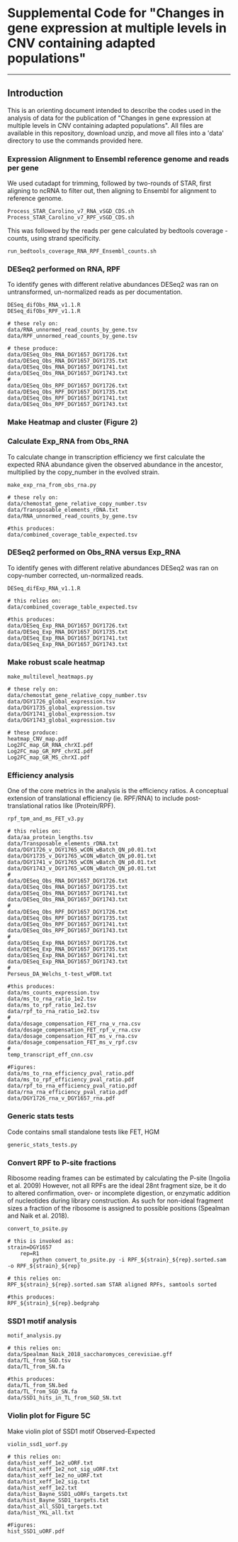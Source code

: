 # Supplemental Code for "Changes in gene expression at multiple levels in CNV containing adapted populations" 

---


## Introduction
This is an orienting document intended to describe the codes used in the analysis of data for the publication of "Changes in gene expression at multiple levels in CNV containing adapted populations". All files are available in this repository, download unzip, and move all files into a 'data' directory to use the commands provided here.

### Expression Alignment to Ensembl reference genome and reads per gene

We used cutadapt for trimming, followed by two-rounds of STAR, first aligning to ncRNA to filter out, then aligning to Ensembl for alignment to reference genome. 
```{}
Process_STAR_Carolino_v7_RNA_vSGD_CDS.sh
Process_STAR_Carolino_v7_RPF_vSGD_CDS.sh
```

This was followed by the reads per gene calculated by bedtools coverage -counts, using strand specificity.
```{}
run_bedtools_coverage_RNA_RPF_Ensembl_counts.sh
```

### DESeq2 performed on RNA, RPF 
To identify genes with different relative abundances DESeq2 was ran on untransformed, un-normalized reads as per documentation.

```{}
DESeq_difObs_RNA_v1.1.R
DESeq_difObs_RPF_v1.1.R

# these rely on: 
data/RNA_unnormed_read_counts_by_gene.tsv
data/RPF_unnormed_read_counts_by_gene.tsv

# these produce:
data/DESeq_Obs_RNA_DGY1657_DGY1726.txt
data/DESeq_Obs_RNA_DGY1657_DGY1735.txt
data/DESeq_Obs_RNA_DGY1657_DGY1741.txt
data/DESeq_Obs_RNA_DGY1657_DGY1743.txt
#
data/DESeq_Obs_RPF_DGY1657_DGY1726.txt
data/DESeq_Obs_RPF_DGY1657_DGY1735.txt
data/DESeq_Obs_RPF_DGY1657_DGY1741.txt
data/DESeq_Obs_RPF_DGY1657_DGY1743.txt

```
### Make Heatmap and cluster (Figure 2)


### Calculate Exp_RNA from Obs_RNA
To calculate change in transcription efficiency we first calculate the expected RNA abundance given the observed abundance in the ancestor, multiplied by the copy_number in the evolved strain.

```{}
make_exp_rna_from_obs_rna.py

# these rely on: 
data/chemostat_gene_relative_copy_number.tsv
data/Transposable_elements_rDNA.txt
data/RNA_unnormed_read_counts_by_gene.tsv

#this produces: 
data/combined_coverage_table_expected.tsv
```

### DESeq2 performed on Obs_RNA versus Exp_RNA 
To identify genes with different relative abundances DESeq2 was ran on copy-number corrected, un-normalized reads.

```{}
DESeq_difExp_RNA_v1.1.R

# this relies on: 
data/combined_coverage_table_expected.tsv

#this produces: 
data/DESeq_Exp_RNA_DGY1657_DGY1726.txt
data/DESeq_Exp_RNA_DGY1657_DGY1735.txt
data/DESeq_Exp_RNA_DGY1657_DGY1741.txt
data/DESeq_Exp_RNA_DGY1657_DGY1743.txt
```

### Make robust scale heatmap
```{}
make_multilevel_heatmaps.py

# these rely on: 
data/chemostat_gene_relative_copy_number.tsv
data/DGY1726_global_expression.tsv
data/DGY1735_global_expression.tsv
data/DGY1741_global_expression.tsv
data/DGY1743_global_expression.tsv

# these produce:
heatmap_CNV_map.pdf
Log2FC_map_GR_RNA_chrXI.pdf
Log2FC_map_GR_RPF_chrXI.pdf
Log2FC_map_GR_MS_chrXI.pdf
```

### Efficiency analysis 
One of the core metrics in the analysis is the efficiency ratios. A conceptual extension of translational efficiency (ie. RPF/RNA) to include post-translational ratios like (Protein/RPF).

```{}
rpf_tpm_and_ms_FET_v3.py

# this relies on:
data/aa_protein_lengths.tsv
data/Transposable_elements_rDNA.txt
data/DGY1726_v_DGY1765_wCON_wBatch_QN_p0.01.txt
data/DGY1735_v_DGY1765_wCON_wBatch_QN_p0.01.txt
data/DGY1741_v_DGY1765_wCON_wBatch_QN_p0.01.txt
data/DGY1743_v_DGY1765_wCON_wBatch_QN_p0.01.txt
#
data/DESeq_Obs_RNA_DGY1657_DGY1726.txt
data/DESeq_Obs_RNA_DGY1657_DGY1735.txt
data/DESeq_Obs_RNA_DGY1657_DGY1741.txt
data/DESeq_Obs_RNA_DGY1657_DGY1743.txt
#
data/DESeq_Obs_RPF_DGY1657_DGY1726.txt
data/DESeq_Obs_RPF_DGY1657_DGY1735.txt
data/DESeq_Obs_RPF_DGY1657_DGY1741.txt
data/DESeq_Obs_RPF_DGY1657_DGY1743.txt
#
data/DESeq_Exp_RNA_DGY1657_DGY1726.txt
data/DESeq_Exp_RNA_DGY1657_DGY1735.txt
data/DESeq_Exp_RNA_DGY1657_DGY1741.txt
data/DESeq_Exp_RNA_DGY1657_DGY1743.txt
#
Perseus_DA_Welchs_t-test_wFDR.txt

#this produces:
data/ms_counts_expression.tsv
data/ms_to_rna_ratio_1e2.tsv
data/ms_to_rpf_ratio_1e2.tsv
data/rpf_to_rna_ratio_1e2.tsv
#
data/dosage_compensation_FET_rna_v_rna.csv
data/dosage_compensation_FET_rpf_v_rna.csv
data/dosage_compensation_FET_ms_v_rna.csv
data/dosage_compensation_FET_ms_v_rpf.csv
#
temp_transcript_eff_cnn.csv

#Figures:
data/ms_to_rna_efficiency_pval_ratio.pdf
data/ms_to_rpf_efficiency_pval_ratio.pdf
data/rpf_to_rna_efficiency_pval_ratio.pdf
data/rna_rna_efficiency_pval_ratio.pdf
data/DGY1726_rna_v_DGY1657_rna.pdf
```

### Generic stats tests
Code contains small standalone tests like FET, HGM
```{}
generic_stats_tests.py
```

### Convert RPF to P-site fractions
Ribosome reading frames can be estimated by calculating the P-site (Ingolia et al. 2009) However, not all RPFs are the ideal 28nt fragment size, be it do to altered confirmation, over- or incomplete digestion, or enzymatic addition of nucleotides during library construction. As such for non-ideal fragment sizes a fraction of the ribosome is assigned to possible positions (Spealman and Naik et al. 2018). 
```{}
convert_to_psite.py

# this is invoked as:
strain=DGY1657
	rep=R1
		python convert_to_psite.py -i RPF_${strain}_${rep}.sorted.sam -o RPF_${strain}_${rep}

# this relies on:
RPF_${strain}_${rep}.sorted.sam STAR aligned RPFs, samtools sorted

#this produces:
RPF_${strain}_${rep}.bedgrahp
```

### SSD1 motif analysis
```{}
motif_analysis.py

# this relies on:
data/Spealman_Naik_2018_saccharomyces_cerevisiae.gff
data/TL_from_SGD.tsv
data/TL_from_SN.fa

#this produces:
data/TL_from_SN.bed
data/TL_from_SGD_SN.fa
data/SSD1_hits_in_TL_from_SGD_SN.txt
```

### Violin plot for Figure 5C 
Make violin plot of SSD1 motif Observed-Expected

```{}
violin_ssd1_uorf.py

# this relies on: 
data/hist_xeff_1e2_uORF.txt
data/hist_xeff_1e2_not_sig_uORF.txt
data/hist_xeff_1e2_no_uORF.txt
data/hist_xeff_1e2_sig.txt
data/hist_xeff_1e2.txt
data/hist_Bayne_SSD1_uORFs_targets.txt
data/hist_Bayne_SSD1_targets.txt
data/hist_all_SSD1_targets.txt
data/hist_YKL_all.txt

#Figures: 
hist_SSD1_uORF.pdf
```

